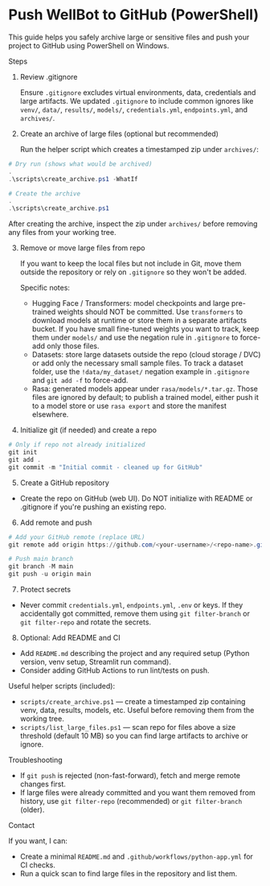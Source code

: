 # Push WellBot to GitHub (PowerShell)

This guide helps you safely archive large or sensitive files and push your project to GitHub using PowerShell on Windows.

Steps

1. Review .gitignore

   Ensure `.gitignore` excludes virtual environments, data, credentials and large artifacts. We updated `.gitignore` to include common ignores like `venv/`, `data/`, `results/`, `models/`, `credentials.yml`, `endpoints.yml`, and `archives/`.

2. Create an archive of large files (optional but recommended)

   Run the helper script which creates a timestamped zip under `archives/`:

```powershell
# Dry run (shows what would be archived)
.
.\scripts\create_archive.ps1 -WhatIf

# Create the archive
.
.\scripts\create_archive.ps1
```

After creating the archive, inspect the zip under `archives/` before removing any files from your working tree.

3. Remove or move large files from repo

   If you want to keep the local files but not include in Git, move them outside the repository or rely on `.gitignore` so they won't be added.
   
   Specific notes:
   - Hugging Face / Transformers: model checkpoints and large pre-trained weights should NOT be committed. Use `transformers` to download models at runtime or store them in a separate artifacts bucket. If you have small fine-tuned weights you want to track, keep them under `models/` and use the negation rule in `.gitignore` to force-add only those files.
   - Datasets: store large datasets outside the repo (cloud storage / DVC) or add only the necessary small sample files. To track a dataset folder, use the `!data/my_dataset/` negation example in `.gitignore` and `git add -f` to force-add.
   - Rasa: generated models appear under `rasa/models/*.tar.gz`. Those files are ignored by default; to publish a trained model, either push it to a model store or use `rasa export` and store the manifest elsewhere.


4. Initialize git (if needed) and create a repo

```powershell
# Only if repo not already initialized
git init
git add .
git commit -m "Initial commit - cleaned up for GitHub"
```

5. Create a GitHub repository

- Create the repo on GitHub (web UI). Do NOT initialize with README or .gitignore if you're pushing an existing repo.

6. Add remote and push

```powershell
# Add your GitHub remote (replace URL)
git remote add origin https://github.com/<your-username>/<repo-name>.git

# Push main branch
git branch -M main
git push -u origin main
```

7. Protect secrets

- Never commit `credentials.yml`, `endpoints.yml`, `.env` or keys. If they accidentally got committed, remove them using `git filter-branch` or `git filter-repo` and rotate the secrets.

8. Optional: Add README and CI

- Add `README.md` describing the project and any required setup (Python version, venv setup, Streamlit run command).
- Consider adding GitHub Actions to run lint/tests on push.

Useful helper scripts (included):

- `scripts/create_archive.ps1` — create a timestamped zip containing venv, data, results, models, etc. Useful before removing them from the working tree.
- `scripts/list_large_files.ps1` — scan repo for files above a size threshold (default 10 MB) so you can find large artifacts to archive or ignore.

Troubleshooting

- If `git push` is rejected (non-fast-forward), fetch and merge remote changes first.
- If large files were already committed and you want them removed from history, use `git filter-repo` (recommended) or `git filter-branch` (older).

Contact

If you want, I can:
- Create a minimal `README.md` and `.github/workflows/python-app.yml` for CI checks.
- Run a quick scan to find large files in the repository and list them.
